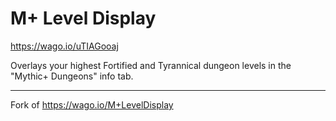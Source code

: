 # M+ Level Display

https://wago.io/uTIAGooaj

Overlays your highest Fortified and Tyrannical dungeon levels in the "Mythic+ Dungeons" info tab.

---

Fork of https://wago.io/M+LevelDisplay
